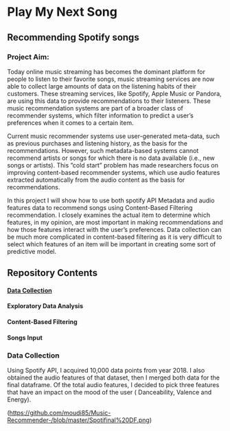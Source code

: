 # Play My Next Song
## Recommending Spotify songs 
### Project Aim: 
Today online music streaming has becomes the dominant platform for people to listen to their favorite songs, music streaming services are now able to collect large amounts of data on the listening habits of their customers. These streaming services, like Spotify, Apple Music or Pandora, are using this data to provide recommendations to their listeners. These music recommendation systems are part of a broader class of recommender systems, which filter information to predict a user’s preferences when it comes to a certain item. 

Current music recommender systems use user-generated meta-data, such as previous purchases and listening history, as the basis for the recommendations. However, such metadata-based systems cannot recommend artists or songs for which there is no data available (i.e., new songs or artists). This ”cold start” problem has made researchers focus on improving content-based recommender systems, which use audio features extracted automatically from the audio content as the basis for recommendations.

In this project I will show how to use both spotify API Metadata and audio features data to recommend songs using Content-Based Filtering recommendation. I closely examines the actual item to determine which features, in my opinion, are most important in making recommendations and how those features interact with the user’s preferences. Data collection can be much more complicated in content-based filtering as it is very difficult to select which features of an item will be important in creating some sort of predictive model.

## Repository Contents

#### [Data Collection](https://github.com/moudi85/Music-Recommender-/blob/master/README.md#data-collection-1)
#### Exploratory Data Analysis
#### Content-Based Filtering
#### Songs Input

### Data Collection 
Using Spotify API, I acquired 10,000 data points from year 2018. I also obtained the audio features of that dataset, then I merged both data for the final dataframe. Of the total audio features, I decided to pick three features that have an impact on the mood of the user ( Danceability, Valence and Energy).  

(https://github.com/moudi85/Music-Recommender-/blob/master/Spotifinal%20DF.png) 


